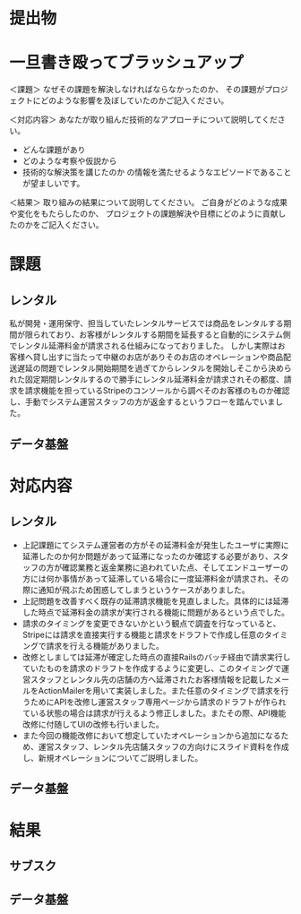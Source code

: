 # 提出物

# **一旦書き殴ってブラッシュアップ**

＜課題＞
なぜその課題を解決しなければならなかったのか、
その課題がプロジェクトにどのような影響を及ぼしていたのかご記入ください。

＜対応内容＞
あなたが取り組んだ技術的なアプローチについて説明してください。
- どんな課題があり
- どのような考察や仮説から
- 技術的な解決策を講じたのか
の情報を満たせるようなエピソードであることが望ましいです。

＜結果＞
取り組みの結果について説明してください。
ご自身がどのような成果や変化をもたらしたのか、
プロジェクトの課題解決や目標にどのように貢献したのかをご記入ください。


# 課題

## レンタル
私が開発・運用保守、担当していたレンタルサービスでは商品をレンタルする期間が限られており、お客様がレンタルする期間を延長すると自動的にシステム側でレンタル延滞料金が請求される仕組みになっておりました。
しかし実際はお客様へ貸し出すに当たって中継のお店がありそのお店のオペレーションや商品配送遅延の問題でレンタル開始期間を過ぎてからレンタルを開始しそこから決められた固定期間レンタルするので勝手にレンタル延滞料金が請求されその都度、請求を請求機能を担っているStripeのコンソールから調べそのお客様のものか確認し、手動でシステム運営スタッフの方が返金するというフローを踏んでいました。


## データ基盤

# 対応内容

## レンタル
- 上記課題にてシステム運営者の方がその延滞料金が発生したユーザに実際に延滞したのか何か問題があって延滞になったのか確認する必要があり、スタッフの方が確認業務と返金業務に追われていた点、そしてエンドユーザーの方には何か事情があって延滞している場合に一度延滞料金が請求され、その際に通知が飛ぶため困惑してしまうというケースがありました。
- 上記問題を改善すべく既存の延滞請求機能を見直しました。具体的には延滞した時点で延滞料金の請求が実行される機能に問題があるという点でした。
- 請求のタイミングを変更できないかという観点で調査を行なっていると、Stripeには請求を直接実行する機能と請求をドラフトで作成し任意のタイミングで請求を行える機能がありました。
- 改修としましては延滞が確定した時点の直接Railsのバッチ経由で請求実行していたものを請求のドラフトを作成するように変更し、このタイミングで運営スタッフとレンタル先の店舗の方へ延滞されたお客様情報を記載したメールをActionMailerを用いて実装しました。また任意のタイミングで請求を行うためにAPIを改修し運営スタッフ専用ページから請求のドラフトが作られている状態の場合は請求が行えるよう修正しました。またその際、API機能改修に付随してUIの改修も行いました。
- また今回の機能改修において想定していたオペレーションから追加になるため、運営スタッフ、レンタル先店舗スタッフの方向けにスライド資料を作成し、新規オペレーションについてご説明しました。


## データ基盤

# 結果

## サブスク

## データ基盤
